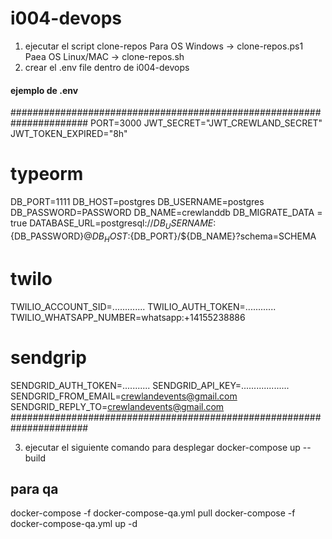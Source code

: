 # i004-devops


1. ejecutar el script clone-repos
    Para OS Windows   -> clone-repos.ps1
    Paea OS Linux/MAC -> clone-repos.sh
2. crear el .env file dentro de i004-devops
#### ejemplo de .env  ####
######################################################################
PORT=3000
JWT_SECRET="JWT_CREWLAND_SECRET"
JWT_TOKEN_EXPIRED="8h"
# typeorm
DB_PORT=1111
DB_HOST=postgres
DB_USERNAME=postgres
DB_PASSWORD=PASSWORD
DB_NAME=crewlanddb
DB_MIGRATE_DATA = true
DATABASE_URL=postgresql://${DB_USERNAME}:${DB_PASSWORD}@${DB_HOST}:${DB_PORT}/${DB_NAME}?schema=SCHEMA
# twilo
TWILIO_ACCOUNT_SID=.............
TWILIO_AUTH_TOKEN=............
TWILIO_WHATSAPP_NUMBER=whatsapp:+14155238886
# sendgrip
SENDGRID_AUTH_TOKEN=...........
SENDGRID_API_KEY=...................
SENDGRID_FROM_EMAIL=crewlandevents@gmail.com
SENDGRID_REPLY_TO=crewlandevents@gmail.com
######################################################################

3. ejecutar el siguiente comando para desplegar
docker-compose up --build
## para qa 
docker-compose -f docker-compose-qa.yml pull 
docker-compose -f docker-compose-qa.yml up -d